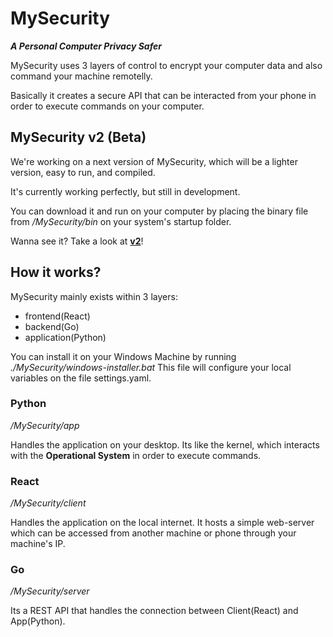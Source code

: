 # MySecurity
_**A Personal Computer Privacy Safer**_

MySecurity uses 3 layers of control to encrypt your computer data and also command your machine remotelly.

Basically it creates a secure API that can be interacted from your phone in order to execute commands on your computer.

## MySecurity v2 (Beta)
We're working on a next version of MySecurity, which will be a lighter version, easy to run, and compiled.

It's currently working perfectly, but still in development.

You can download it and run on your computer by placing the binary file from _/MySecurity/bin_ on your system's startup folder.

Wanna see it? Take a look at [**v2**](https://github.com/FelipeFTN/MySecurity/tree/v2)!

## How it works?
MySecurity mainly exists within 3 layers:
- frontend(React)
- backend(Go)
- application(Python)

You can install it on your Windows Machine by running _./MySecurity/windows-installer.bat_ This file will configure your local variables on the file settings.yaml.

### Python
_/MySecurity/app_

Handles the application on your desktop. Its like the kernel, which interacts with the **Operational System** in order to execute commands.

### React
_/MySecurity/client_

Handles the application on the local internet. It hosts a simple web-server which can be accessed from another machine or phone through your machine's IP.

### Go
_/MySecurity/server_

Its a REST API that handles the connection between Client(React) and App(Python).

